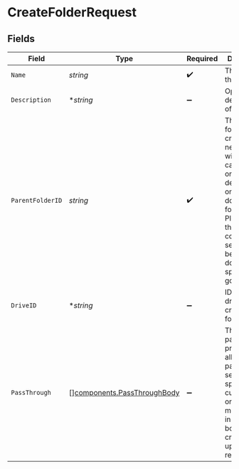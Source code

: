 # CreateFolderRequest


## Fields

| Field                                                                                                                                                                                       | Type                                                                                                                                                                                        | Required                                                                                                                                                                                    | Description                                                                                                                                                                                 | Example                                                                                                                                                                                     |
| ------------------------------------------------------------------------------------------------------------------------------------------------------------------------------------------- | ------------------------------------------------------------------------------------------------------------------------------------------------------------------------------------------- | ------------------------------------------------------------------------------------------------------------------------------------------------------------------------------------------- | ------------------------------------------------------------------------------------------------------------------------------------------------------------------------------------------- | ------------------------------------------------------------------------------------------------------------------------------------------------------------------------------------------- |
| `Name`                                                                                                                                                                                      | *string*                                                                                                                                                                                    | :heavy_check_mark:                                                                                                                                                                          | The name of the folder.                                                                                                                                                                     | Documents                                                                                                                                                                                   |
| `Description`                                                                                                                                                                               | **string*                                                                                                                                                                                   | :heavy_minus_sign:                                                                                                                                                                          | Optional description of the folder.                                                                                                                                                         | My Personal Documents                                                                                                                                                                       |
| `ParentFolderID`                                                                                                                                                                            | *string*                                                                                                                                                                                    | :heavy_check_mark:                                                                                                                                                                          | The parent folder to create the new file within. This can be an ID or a path depending on the downstream folder. Please see the connector section below to see downstream specific gotchas. | 1234                                                                                                                                                                                        |
| `DriveID`                                                                                                                                                                                   | **string*                                                                                                                                                                                   | :heavy_minus_sign:                                                                                                                                                                          | ID of the drive to create the folder in.                                                                                                                                                    | 1234                                                                                                                                                                                        |
| `PassThrough`                                                                                                                                                                               | [][components.PassThroughBody](../../models/components/passthroughbody.md)                                                                                                                  | :heavy_minus_sign:                                                                                                                                                                          | The pass_through property allows passing service-specific, custom data or structured modifications in request body when creating or updating resources.                                     |                                                                                                                                                                                             |